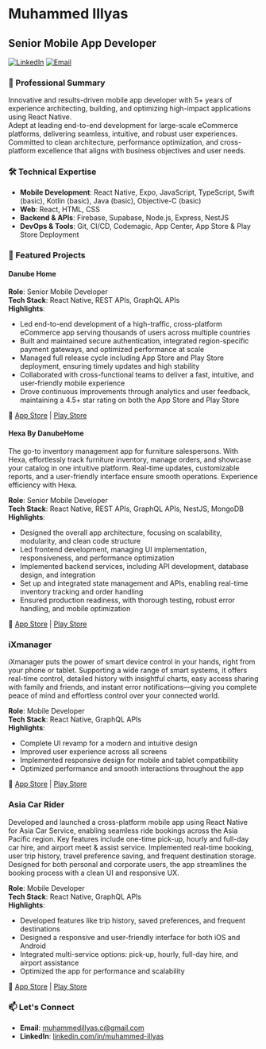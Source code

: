 # Muhammed Illyas

## Senior Mobile App Developer

[![LinkedIn](https://img.shields.io/badge/LinkedIn-Connect-blue)](https://www.linkedin.com/in/muhammed-illyas)
[![Email](https://img.shields.io/badge/Email-Contact-red)](mailto:muhammedillyas.c@gmail.com)

### 📝 Professional Summary

Innovative and results-driven mobile app developer with 5+ years of experience architecting, building, and optimizing high-impact applications using React Native.  
Adept at leading end-to-end development for large-scale eCommerce platforms, delivering seamless, intuitive, and robust user experiences.  
Committed to clean architecture, performance optimization, and cross-platform excellence that aligns with business objectives and user needs.

### 🛠 Technical Expertise

- **Mobile Development**: React Native, Expo, JavaScript, TypeScript, Swift (basic), Kotlin (basic), Java (basic), Objective-C (basic)
- **Web**: React, HTML, CSS
- **Backend & APIs**: Firebase, Supabase, Node.js, Express, NestJS
- **DevOps & Tools**: Git, CI/CD, Codemagic, App Center, App Store & Play Store Deployment

### 🌟 Featured Projects

#### Danube Home

**Role**: Senior Mobile Developer  
**Tech Stack**: React Native, REST APIs, GraphQL APIs  
**Highlights**:

- Led end-to-end development of a high-traffic, cross-platform eCommerce app serving thousands of users across multiple countries
- Built and maintained secure authentication, integrated region-specific payment gateways, and optimized performance at scale
- Managed full release cycle including App Store and Play Store deployment, ensuring timely updates and high stability
- Collaborated with cross-functional teams to deliver a fast, intuitive, and user-friendly mobile experience
- Drove continuous improvements through analytics and user feedback, maintaining a 4.5+ star rating on both the App Store and Play Store

🛒 [App Store](https://apps.apple.com/ae/app/danube-home/id1546580004) | [Play Store](https://play.google.com/store/apps/details?id=com.app.danubehomeonline&hl=en)

#### Hexa By DanubeHome

The go-to inventory management app for furniture salespersons. With Hexa, effortlessly track furniture inventory, manage orders, and showcase your catalog in one intuitive platform. Real-time updates, customizable reports, and a user-friendly interface ensure smooth operations. Experience efficiency with Hexa.

**Role**: Senior Mobile Developer  
**Tech Stack**: React Native, REST APIs, GraphQL APIs, NestJS, MongoDB
**Highlights**:

- Designed the overall app architecture, focusing on scalability, modularity, and clean code structure
- Led frontend development, managing UI implementation, responsiveness, and performance optimization
- Implemented backend services, including API development, database design, and integration
- Set up and integrated state management and APIs, enabling real-time inventory tracking and order handling
- Ensured production readiness, with thorough testing, robust error handling, and mobile optimization

🛒 [App Store](https://apps.apple.com/us/app/hexa-by-danubehome/id6499588845) | [Play Store](https://play.google.com/store/apps/details?id=com.danubehome.bounce&hl=en)

### iXmanager

iXmanager puts the power of smart device control in your hands, right from your phone or tablet. Supporting a wide range of smart systems, it offers real-time control, detailed history with insightful charts, easy access sharing with family and friends, and instant error notifications—giving you complete peace of mind and effortless control over your connected world.

**Role**: Mobile Developer  
**Tech Stack**: React Native, GraphQL APIs  
**Highlights**:

- Complete UI revamp for a modern and intuitive design
- Improved user experience across all screens
- Implemented responsive design for mobile and tablet compatibility
- Optimized performance and smooth interactions throughout the app

<div align="left">

🛒 <a href="http://apps.apple.com/cz/app/ixmanager/id1456231465">App Store</a> | <a href="https://play.google.com/store/search?q=ixmanager&c=apps&hl=en">Play Store</a>

</div>

### Asia Car Rider

Developed and launched a cross-platform mobile app using React Native for Asia Car Service, enabling seamless ride bookings across the Asia Pacific region. Key features include one-time pick-up, hourly and full-day car hire, and airport meet & assist service. Implemented real-time booking, user trip history, travel preference saving, and frequent destination storage. Designed for both personal and corporate users, the app streamlines the booking process with a clean UI and responsive UX.

**Role**: Mobile Developer  
**Tech Stack**: React Native, GraphQL APIs  
**Highlights**:

- Developed features like trip history, saved preferences, and frequent destinations
- Designed a responsive and user-friendly interface for both iOS and Android
- Integrated multi-service options: pick-up, hourly, full-day hire, and airport assistance
- Optimized the app for performance and scalability

<div align="left">

🛒 <a href="https://apps.apple.com/fi/app/asia-car-rider/id1395827754">App Store</a> | <a href="https://play.google.com/store/apps/details?id=asiacarservice.rider&hl=en">Play Store</a>

</div>

### 📫 Let's Connect

- **Email**: [muhammedillyas.c@gmail.com](mailto:muhammedillyas.c@gmail.com)
- **LinkedIn**: [linkedin.com/in/muhammed-illyas](https://www.linkedin.com/in/muhammed-illyas)
